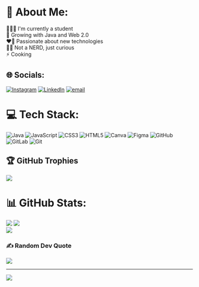 # 💫 About Me:
🧑🏽‍🎓 I'm currently a student<br>🌱 Growing with Java and Web 2.0<br>❤️‍🔥 Passionate about new technologies<br>🙅🏽 Not a NERD, just curious<br>⚡ Cooking


## 🌐 Socials:
[![Instagram](https://img.shields.io/badge/Instagram-%23E4405F.svg?logo=Instagram&logoColor=white)](https://instagram.com/nyctosnap) [![LinkedIn](https://img.shields.io/badge/LinkedIn-%230077B5.svg?logo=linkedin&logoColor=white)](https://linkedin.com/in/akrgupta23) [![email](https://img.shields.io/badge/Email-D14836?logo=gmail&logoColor=white)](mailto:ayushkr2329@gmail.com) 

# 💻 Tech Stack:
![Java](https://img.shields.io/badge/java-%23ED8B00.svg?style=for-the-badge&logo=openjdk&logoColor=white) ![JavaScript](https://img.shields.io/badge/javascript-%23323330.svg?style=for-the-badge&logo=javascript&logoColor=%23F7DF1E) ![CSS3](https://img.shields.io/badge/css3-%231572B6.svg?style=for-the-badge&logo=css3&logoColor=white) ![HTML5](https://img.shields.io/badge/html5-%23E34F26.svg?style=for-the-badge&logo=html5&logoColor=white) ![Canva](https://img.shields.io/badge/Canva-%2300C4CC.svg?style=for-the-badge&logo=Canva&logoColor=white) ![Figma](https://img.shields.io/badge/figma-%23F24E1E.svg?style=for-the-badge&logo=figma&logoColor=white) ![GitHub](https://img.shields.io/badge/github-%23121011.svg?style=for-the-badge&logo=github&logoColor=white) ![GitLab](https://img.shields.io/badge/gitlab-%23181717.svg?style=for-the-badge&logo=gitlab&logoColor=white) ![Git](https://img.shields.io/badge/git-%23F05033.svg?style=for-the-badge&logo=git&logoColor=white)

## 🏆 GitHub Trophies
![](https://github-profile-trophy.vercel.app/?username=akrgupta23&theme=radical&no-frame=false&no-bg=true&margin-w=4)

# 📊 GitHub Stats:
![](https://github-readme-stats.vercel.app/api/top-langs/?username=akrgupta23&theme=dark&hide_border=false&include_all_commits=false&count_private=false&layout=compact)
![](https://github-readme-stats.vercel.app/api?username=akrgupta23&theme=dark&hide_border=false&include_all_commits=false&count_private=false)<br/>
![](https://github-readme-streak-stats.herokuapp.com/?user=akrgupta23&theme=dark&hide_border=false)<br/>

### ✍️ Random Dev Quote
![](https://quotes-github-readme.vercel.app/api?type=horizontal&theme=radical)

---
[![](https://visitcount.itsvg.in/api?id=akrgupta23&icon=0&color=0)](https://visitcount.itsvg.in)

<!-- Proudly created with GPRM ( https://gprm.itsvg.in ) -->
